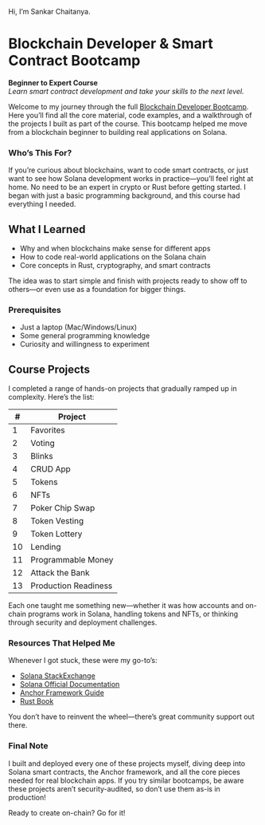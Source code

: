 Hi, I’m Sankar Chaitanya.

# Blockchain Developer & Smart Contract Bootcamp

**Beginner to Expert Course**  
*Learn smart contract development and take your skills to the next level.*

Welcome to my journey through the full [Blockchain Developer Bootcamp](https://www.youtube.com/watch?v=amAq-WHAFs8). Here you’ll find all the core material, code examples, and a walkthrough of the projects I built as part of the course. This bootcamp helped me move from a blockchain beginner to building real applications on Solana.

### Who’s This For?

If you’re curious about blockchains, want to code smart contracts, or just want to see how Solana development works in practice—you’ll feel right at home. No need to be an expert in crypto or Rust before getting started. I began with just a basic programming background, and this course had everything I needed.

## What I Learned

- Why and when blockchains make sense for different apps
- How to code real-world applications on the Solana chain
- Core concepts in Rust, cryptography, and smart contracts

The idea was to start simple and finish with projects ready to show off to others—or even use as a foundation for bigger things.

### Prerequisites

- Just a laptop (Mac/Windows/Linux)
- Some general programming knowledge
- Curiosity and willingness to experiment

## Course Projects

I completed a range of hands-on projects that gradually ramped up in complexity. Here’s the list:

| #   | Project                 |
| --- | ----------------------- |
| 1   | Favorites               |
| 2   | Voting                  |
| 3   | Blinks                  |
| 4   | CRUD App                |
| 5   | Tokens                  |
| 6   | NFTs                    |
| 7   | Poker Chip Swap         |
| 8   | Token Vesting           |
| 9   | Token Lottery           |
| 10  | Lending                 |
| 11  | Programmable Money      |
| 12  | Attack the Bank         | 
| 13  | Production Readiness    |

Each one taught me something new—whether it was how accounts and on-chain programs work in Solana, handling tokens and NFTs, or thinking through security and deployment challenges.

### Resources That Helped Me

Whenever I got stuck, these were my go-to’s:
- [Solana StackExchange](https://solana.stackexchange.com/)
- [Solana Official Documentation](https://solana.com/docs)
- [Anchor Framework Guide](https://www.anchor-lang.com/)
- [Rust Book](https://doc.rust-lang.org/book/)

You don’t have to reinvent the wheel—there’s great community support out there.

### Final Note

I built and deployed every one of these projects myself, diving deep into Solana smart contracts, the Anchor framework, and all the core pieces needed for real blockchain apps. If you try similar bootcamps, be aware these projects aren’t security-audited, so don’t use them as-is in production!

Ready to create on-chain? Go for it!
